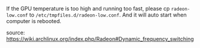 If the GPU temperature is too high and running too fast, please cp `radeon-low.conf` to `/etc/tmpfiles.d/radeon-low.conf`.
And it will auto start when computer is rebooted.

source: https://wiki.archlinux.org/index.php/Radeon#Dynamic_frequency_switching
